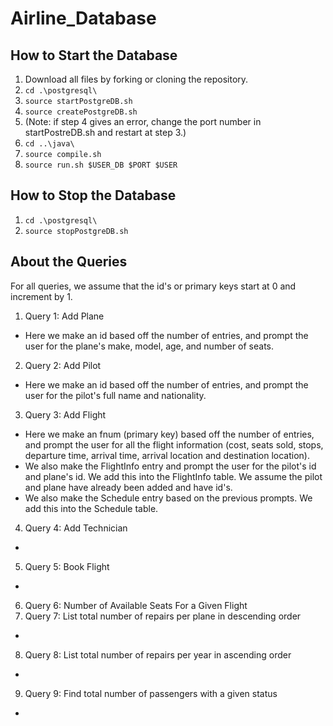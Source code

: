 # Airline_Database

## How to Start the Database
1. Download all files by forking or cloning the repository.
2. `cd .\postgresql\`
3. `source startPostgreDB.sh`
4. `source createPostgreDB.sh`
5. (Note: if step 4 gives an error, change the port number in startPostreDB.sh and restart at step 3.)
6. `cd ..\java\`
7. `source compile.sh`
8. `source run.sh $USER_DB $PORT $USER`

## How to Stop the Database
1. `cd .\postgresql\`
2. `source stopPostgreDB.sh`

## About the Queries
For all queries, we assume that the id's or primary keys start at 0 and increment by 1.
1. Query 1: Add Plane
- Here we make an id based off the number of entries, and prompt the user for the plane's make, model, age, and number of seats.
2. Query 2: Add Pilot
- Here we make an id based off the number of entries, and prompt the user for the pilot's full name and nationality.
3. Query 3: Add Flight
- Here we make an fnum (primary key) based off the number of entries, and prompt the user for all the flight information (cost, seats sold, stops, departure time, arrival time, arrival location and destination location).
- We also make the FlightInfo entry and prompt the user for the pilot's id and plane's id. We add this into the FlightInfo table. We assume the pilot and plane have already been added and have id's. 
- We also make the Schedule entry based on the previous prompts. We add this into the Schedule table.
4. Query 4: Add Technician
-
5. Query 5: Book Flight
-
6. Query 6: Number of Available Seats For a Given Flight
7. Query 7: List total number of repairs per plane in descending order
-
8. Query 8: List total number of repairs per year in ascending order
-
9. Query 9: Find total number of passengers with a given status
-